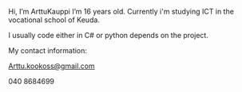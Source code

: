  Hi, I’m ArttuKauppi I’m 16 years old. Currently i'm studying ICT in the vocational school of Keuda. 

I usually code either in C# or python depends on the project.

My contact information:

Arttu.kookoss@gmail.com

040 8684699
